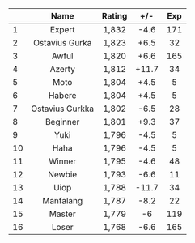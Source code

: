 | |Name|Rating|+/-|Exp|
|-|:--:|:----:|:-:|:-:|
|1|Expert|1,832|-4.6|171|
|2|Ostavius Gurka|1,823|+6.5|32|
|3|Awful|1,820|+6.6|165|
|4|Azerty|1,812|+11.7|34|
|5|Moto|1,804|+4.5|5|
|6|Habere|1,804|+4.5|5|
|7|Ostavius Gurkka|1,802|-6.5|28|
|8|Beginner|1,801|+9.3|37|
|9|Yuki|1,796|-4.5|5|
|10|Haha|1,796|-4.5|5|
|11|Winner|1,795|-4.6|48|
|12|Newbie|1,793|-6.6|11|
|13|Uiop|1,788|-11.7|34|
|14|Manfalang|1,787|-8.2|22|
|15|Master|1,779|-6|119|
|16|Loser|1,768|-6.6|165|

